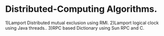 # Distributed-Computing Algorithms.

1)Lamport Distributed mutual exclusion using RMI. 
2)Lamport logical clock using Java threads..
3)RPC based Dictionary using Sun RPC and C.
